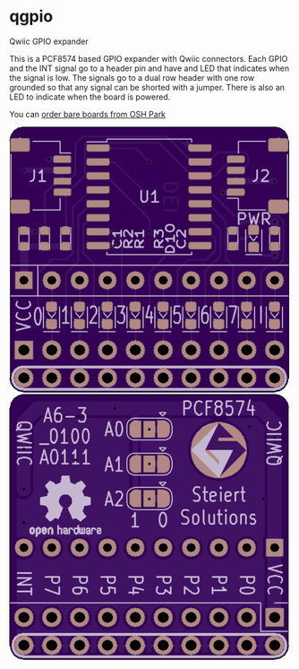 # qgpio
Qwiic GPIO expander

This is a PCF8574 based GPIO expander with Qwiic connectors.
Each GPIO and the INT signal go to a header pin and have and LED that indicates when the signal is low.  The signals go to a dual row header with one row grounded so that any signal can be shorted with a jumper.  There is also an LED to indicate when the board is powered. 

You can [order bare boards from OSH Park](https://oshpark.com/shared_projects/W4gAMDcE)

![front pcb](img/front.png)
![back pcb](img/back.png)
